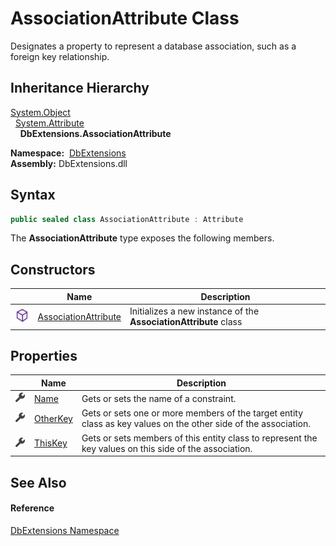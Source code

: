 AssociationAttribute Class
==========================
Designates a property to represent a database association, such as a foreign key relationship.


Inheritance Hierarchy
---------------------
[System.Object][1]  
  [System.Attribute][2]  
    **DbExtensions.AssociationAttribute**  

  **Namespace:**  [DbExtensions][3]  
  **Assembly:** DbExtensions.dll

Syntax
------

```csharp
public sealed class AssociationAttribute : Attribute
```

The **AssociationAttribute** type exposes the following members.


Constructors
------------

|                  | Name                      | Description                                                      |
| ---------------- | ------------------------- | ---------------------------------------------------------------- |
| ![Public method] | [AssociationAttribute][4] | Initializes a new instance of the **AssociationAttribute** class |


Properties
----------

|                    | Name          | Description                                                                                                     |
| ------------------ | ------------- | --------------------------------------------------------------------------------------------------------------- |
| ![Public property] | [Name][5]     | Gets or sets the name of a constraint.                                                                          |
| ![Public property] | [OtherKey][6] | Gets or sets one or more members of the target entity class as key values on the other side of the association. |
| ![Public property] | [ThisKey][7]  | Gets or sets members of this entity class to represent the key values on this side of the association.          |


See Also
--------

#### Reference
[DbExtensions Namespace][3]  

[1]: http://msdn.microsoft.com/en-us/library/e5kfa45b
[2]: http://msdn.microsoft.com/en-us/library/e8kc3626
[3]: ../README.md
[4]: _ctor.md
[5]: Name.md
[6]: OtherKey.md
[7]: ThisKey.md
[Public method]: ../../icons/pubmethod.svg "Public method"
[Public property]: ../../icons/pubproperty.svg "Public property"